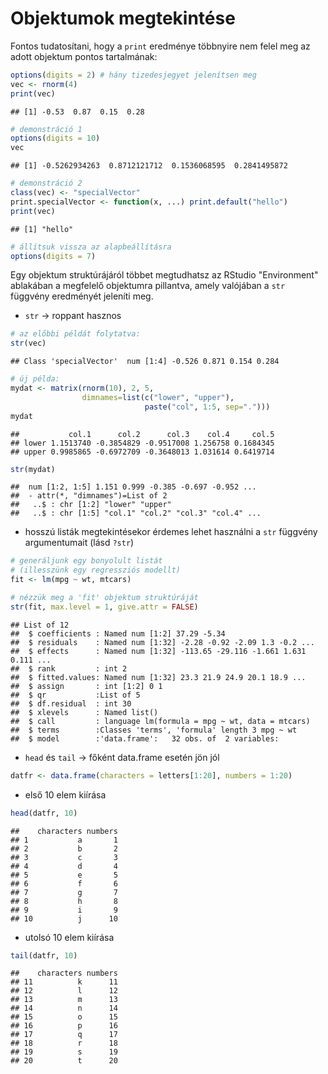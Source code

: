 # Objektumok megtekintése

Fontos tudatosítani, hogy a `print` eredménye többnyire nem felel meg az adott
objektum pontos tartalmának:


```r
options(digits = 2) # hány tizedesjegyet jelenítsen meg
vec <- rnorm(4)
print(vec)
```

```
## [1] -0.53  0.87  0.15  0.28
```

```r
# demonstráció 1
options(digits = 10)
vec
```

```
## [1] -0.5262934263  0.8712121712  0.1536068595  0.2841495872
```

```r
# demonstráció 2
class(vec) <- "specialVector"
print.specialVector <- function(x, ...) print.default("hello")
print(vec)
```

```
## [1] "hello"
```

```r
# állítsuk vissza az alapbeállításra
options(digits = 7)
```


Egy objektum struktúrájáról többet megtudhatsz az RStudio "Environment" ablakában
a megfelelő objektumra pillantva, amely valójában a `str` függvény eredményét 
jeleníti meg.

- `str` -> roppant hasznos

```r
# az előbbi példát folytatva:
str(vec)
```

```
## Class 'specialVector'  num [1:4] -0.526 0.871 0.154 0.284
```

```r
# új példa:
mydat <- matrix(rnorm(10), 2, 5, 
                dimnames=list(c("lower", "upper"),
                              paste("col", 1:5, sep=".")))
mydat
```

```
##           col.1      col.2      col.3    col.4     col.5
## lower 1.1513740 -0.3854829 -0.9517008 1.256758 0.1684345
## upper 0.9985865 -0.6972709 -0.3648013 1.031614 0.6419714
```

```r
str(mydat)
```

```
##  num [1:2, 1:5] 1.151 0.999 -0.385 -0.697 -0.952 ...
##  - attr(*, "dimnames")=List of 2
##   ..$ : chr [1:2] "lower" "upper"
##   ..$ : chr [1:5] "col.1" "col.2" "col.3" "col.4" ...
```

- hosszú listák megtekintésekor érdemes lehet használni a `str` függvény 
argumentumait (lásd `?str`)

```r
# generáljunk egy bonyolult listát 
# (illesszünk egy regressziós modellt)
fit <- lm(mpg ~ wt, mtcars)

# nézzük meg a 'fit' objektum struktúráját
str(fit, max.level = 1, give.attr = FALSE)
```

```
## List of 12
##  $ coefficients : Named num [1:2] 37.29 -5.34
##  $ residuals    : Named num [1:32] -2.28 -0.92 -2.09 1.3 -0.2 ...
##  $ effects      : Named num [1:32] -113.65 -29.116 -1.661 1.631 0.111 ...
##  $ rank         : int 2
##  $ fitted.values: Named num [1:32] 23.3 21.9 24.9 20.1 18.9 ...
##  $ assign       : int [1:2] 0 1
##  $ qr           :List of 5
##  $ df.residual  : int 30
##  $ xlevels      : Named list()
##  $ call         : language lm(formula = mpg ~ wt, data = mtcars)
##  $ terms        :Classes 'terms', 'formula' length 3 mpg ~ wt
##  $ model        :'data.frame':	32 obs. of  2 variables:
```



- `head` és `tail` -> főként data.frame esetén jön jól

```r
datfr <- data.frame(characters = letters[1:20], numbers = 1:20)
```
- első 10 elem kiírása

```r
head(datfr, 10)
```

```
##    characters numbers
## 1           a       1
## 2           b       2
## 3           c       3
## 4           d       4
## 5           e       5
## 6           f       6
## 7           g       7
## 8           h       8
## 9           i       9
## 10          j      10
```

- utolsó 10 elem kiírása

```r
tail(datfr, 10)
```

```
##    characters numbers
## 11          k      11
## 12          l      12
## 13          m      13
## 14          n      14
## 15          o      15
## 16          p      16
## 17          q      17
## 18          r      18
## 19          s      19
## 20          t      20
```

